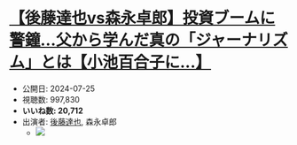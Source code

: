 # [【後藤達也vs森永卓郎】投資ブームに警鐘…父から学んだ真の「ジャーナリズム」とは【小池百合子に...】](https://www.youtube.com/watch?v=qWE1MsRmb7k)
-   公開日: 2024-07-25
-   視聴数: 997,830
-   **いいね数: 20,712**
-   出演者: [後藤達也](/rehacq_fan/people/後藤達也 "wikilink"), 森永卓郎
    - [![](https://img.youtube.com/vi/qWE1MsRmb7k/hqdefault.jpg)](https://www.youtube.com/watch?v=qWE1MsRmb7k)
